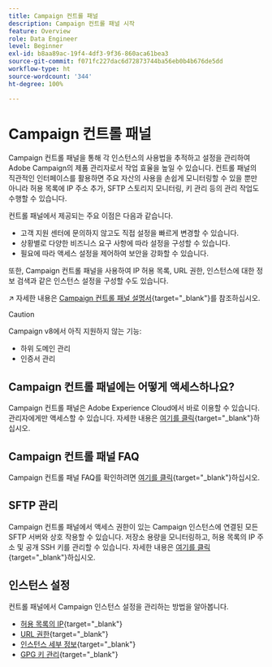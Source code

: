 ```yaml
---
title: Campaign 컨트롤 패널
description: Campaign 컨트롤 패널 시작
feature: Overview
role: Data Engineer
level: Beginner
exl-id: b8aa89ac-19f4-4df3-9f36-860aca61bea3
source-git-commit: f071fc227dac6d72873744ba56eb0b4b676de5dd
workflow-type: ht
source-wordcount: '344'
ht-degree: 100%

---
```


# Campaign 컨트롤 패널

Campaign 컨트롤 패널을 통해 각 인스턴스의 사용법을 추적하고 설정을 관리하여 Adobe Campaign의 제품 관리자로서 작업 효율을 높일 수 있습니다. 컨트롤 패널의 직관적인 인터페이스를 활용하면 주요 자산의 사용을 손쉽게 모니터링할 수 있을 뿐만 아니라 허용 목록에 IP 주소 추가, SFTP 스토리지 모니터링, 키 관리 등의 관리 작업도 수행할 수 있습니다.

컨트롤 패널에서 제공되는 주요 이점은 다음과 같습니다.

* 고객 지원 센터에 문의하지 않고도 직접 설정을 빠르게 변경할 수 있습니다.
* 상황별로 다양한 비즈니스 요구 사항에 따라 설정을 구성할 수 있습니다.
* 필요에 따라 액세스 설정을 제어하여 보안을 강화할 수 있습니다.

또한, Campaign 컨트롤 패널을 사용하여 IP 허용 목록, URL 권한, 인스턴스에 대한 정보 검색과 같은 인스턴스 설정을 구성할 수도 있습니다.

↗️ 자세한 내용은 [Campaign 컨트롤 패널 설명서](https://experienceleague.adobe.com/docs/control-panel/using/control-panel-home.html?lang=ko){target=&quot;_blank&quot;}를 참조하십시오.

>[!CAUTION]
> Campaign v8에서 아직 지원하지 않는 기능:
>
>* 하위 도메인 관리
>* 인증서 관리

>


## Campaign 컨트롤 패널에는 어떻게 액세스하나요?

Campaign 컨트롤 패널은 Adobe Experience Cloud에서 바로 이용할 수 있습니다. 관리자에게만 액세스할 수 있습니다. 자세한 내용은 [여기를 클릭](https://experienceleague.adobe.com/docs/control-panel/using/discover-control-panel/accessing-control-panel.html?lang=ko){target=&quot;_blank&quot;}하십시오.

## Campaign 컨트롤 패널 FAQ

Campaign 컨트롤 패널 FAQ를 확인하려면 [여기를 클릭](https://experienceleague.adobe.com/docs/control-panel/using/faq.html?lang=ko#control-panel){target=&quot;_blank&quot;}하십시오.

## SFTP 관리

Campaign 컨트롤 패널에서 액세스 권한이 있는 Campaign 인스턴스에 연결된 모든 SFTP 서버와 상호 작용할 수 있습니다. 저장소 용량을 모니터링하고, 허용 목록의 IP 주소 및 공개 SSH 키를 관리할 수 있습니다. 자세한 내용은 [여기를 클릭](https://experienceleague.adobe.com/docs/control-panel/using/sftp-management/about-sftp-management.html?lang=ko#sftp-management){target=&quot;_blank&quot;}하십시오.

## 인스턴스 설정

컨트롤 패널에서 Campaign 인스턴스 설정을 관리하는 방법을 알아봅니다.
* [허용 목록의 IP](https://experienceleague.adobe.com/docs/control-panel/using/instances-settings/ip-allow-listing-instance-access.html?lang=ko){target=&quot;_blank&quot;}
* [URL 권한](https://experienceleague.adobe.com/docs/control-panel/using/instances-settings/url-permissions.html?lang=ko){target=&quot;_blank&quot;}
* [인스턴스 세부 정보](https://experienceleague.adobe.com/docs/control-panel/using/instances-settings/instance-details.html?lang=ko){target=&quot;_blank&quot;}
* [GPG 키 관리](https://experienceleague.adobe.com/docs/control-panel/using/instances-settings/gpg-keys-management.html?lang=ko){target=&quot;_blank&quot;}
